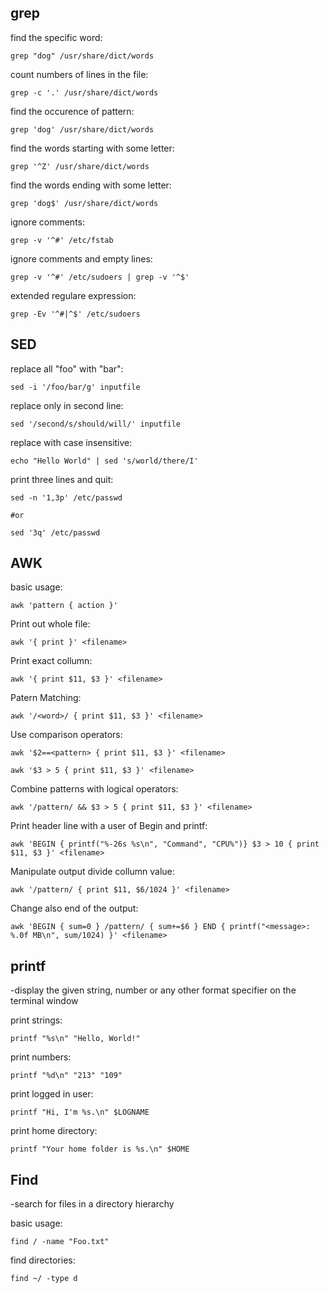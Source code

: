 ## grep

find the specific word:
```
grep "dog" /usr/share/dict/words
```
count numbers of lines in the file:
```
grep -c '.' /usr/share/dict/words
```

find the occurence of pattern:
```
grep 'dog' /usr/share/dict/words
```

find the words starting with some letter:
```
grep '^Z' /usr/share/dict/words
```

find the words ending with some letter:
```
grep 'dog$' /usr/share/dict/words
```

ignore comments:
```
grep -v '^#' /etc/fstab 
```

ignore comments and empty lines:
```
grep -v '^#' /etc/sudoers | grep -v '^$' 
```

extended regulare expression:
```
grep -Ev '^#|^$' /etc/sudoers
```


## SED

replace all "foo" with "bar":
```
sed -i '/foo/bar/g' inputfile
```

replace only in second line:
```
sed '/second/s/should/will/' inputfile
```

replace with case insensitive:
```
echo "Hello World" | sed 's/world/there/I'
```

print three lines and quit:
```
sed -n '1,3p' /etc/passwd

#or

sed '3q' /etc/passwd
```


## AWK

basic usage:
```
awk 'pattern { action }'
```

Print out whole file:
```
awk '{ print }' <filename>
```

Print exact collumn:
```
awk '{ print $11, $3 }' <filename>
``` 

Patern Matching:
```
awk '/<word>/ { print $11, $3 }' <filename>
```

Use comparison operators:
```
awk '$2==<pattern> { print $11, $3 }' <filename>

awk '$3 > 5 { print $11, $3 }' <filename>
```

Combine patterns with logical operators:
```
awk '/pattern/ && $3 > 5 { print $11, $3 }' <filename>
```

Print header line with a user of Begin and printf:
```
awk 'BEGIN { printf("%-26s %s\n", "Command", "CPU%")} $3 > 10 { print $11, $3 }' <filename>
```

Manipulate output divide collumn value:
```
awk '/pattern/ { print $11, $6/1024 }' <filename>
```

Change also end of the output:
```
awk 'BEGIN { sum=0 } /pattern/ { sum+=$6 } END { printf("<message>: %.0f MB\n", sum/1024) }' <filename>
```

## printf

-display the given string, number or any other format specifier on the terminal window

print strings:
```
printf "%s\n" "Hello, World!"
```

print numbers:
```
printf "%d\n" "213" "109"
```

print logged in user:
```
printf "Hi, I'm %s.\n" $LOGNAME
```

print home directory:
```
printf "Your home folder is %s.\n" $HOME
```

## Find

-search for files in a directory hierarchy

basic usage:
```
find / -name "Foo.txt"
```

find directories:
```
find ~/ -type d
```